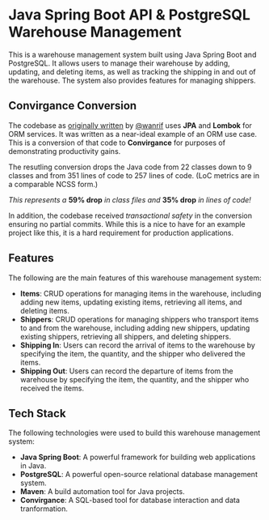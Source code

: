 # Java Spring Boot API & PostgreSQL Warehouse Management

This is a warehouse management system built using Java Spring Boot and PostgreSQL. It allows users to manage their warehouse by adding, updating, and deleting items, as well as tracking the shipping in and out of the warehouse. The system also provides features for managing shippers.

## Convirgance Conversion

The codebase as [originally written](https://github.com/wanrif/warehouse-management-backend) by [@wanrif](https://github.com/wanrif/) uses **JPA** and **Lombok** for ORM services. It was written as a near-ideal example of an ORM use case. This is a conversion of that code to **Convirgance** for purposes of demonstrating productivity gains.

The resutling conversion drops the Java code from 22 classes down to 9 classes and from 351 lines of code to 257 lines of code. (LoC metrics are in a comparable NCSS form.)

*This represents a* **59% drop** *in class files and* **35% drop** *in lines of code!*

In addition, the codebase received *transactional safety* in the conversion ensuring no partial commits. While this is a nice to have for an example project like this, it is a hard requirement for production applications. 

## Features

The following are the main features of this warehouse management system:

- **Items**: CRUD operations for managing items in the warehouse, including adding new items, updating existing items, retrieving all items, and deleting items.
- **Shippers**: CRUD operations for managing shippers who transport items to and from the warehouse, including adding new shippers, updating existing shippers, retrieving all shippers, and deleting shippers.
- **Shipping In**: Users can record the arrival of items to the warehouse by specifying the item, the quantity, and the shipper who delivered the items.
- **Shipping Out**: Users can record the departure of items from the warehouse by specifying the item, the quantity, and the shipper who received the items.

## Tech Stack

The following technologies were used to build this warehouse management system:

- **Java Spring Boot**: A powerful framework for building web applications in Java.
- **PostgreSQL**: A powerful open-source relational database management system.
- **Maven**: A build automation tool for Java projects.
- **Convirgance**: A SQL-based tool for database interaction and data tranformation.
